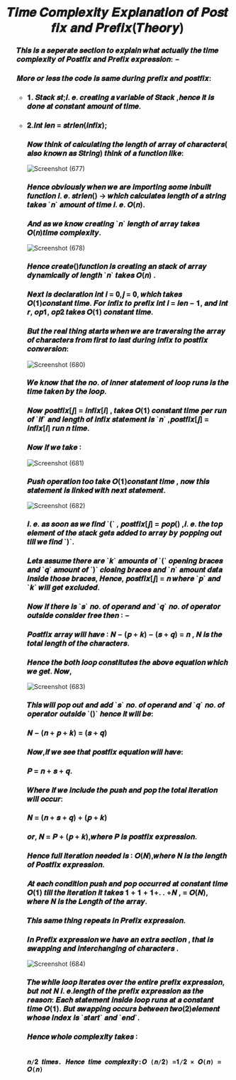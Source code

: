 
<h1 align="Center">𝑻𝒊𝒎𝒆 𝑪𝒐𝒎𝒑𝒍𝒆𝒙𝒊𝒕𝒚 𝑬𝒙𝒑𝒍𝒂𝒏𝒂𝒕𝒊𝒐𝒏 𝒐𝒇
𝑷𝒐𝒔𝒕 𝒇𝒊𝒙 𝒂𝒏𝒅 𝑷𝒓𝒆𝒇𝒊𝒙(𝑻𝒉𝒆𝒐𝒓𝒚)</h1>

<ul>
  
  
<h3>𝑻𝒉𝒊𝒔 𝒊𝒔 𝒂 𝒔𝒆𝒑𝒆𝒓𝒂𝒕𝒆 𝒔𝒆𝒄𝒕𝒊𝒐𝒏 𝒕𝒐 𝒆𝒙𝒑𝒍𝒂𝒊𝒏 𝒘𝒉𝒂𝒕 𝒂𝒄𝒕𝒖𝒂𝒍𝒍𝒚 𝒕𝒉𝒆
𝒕𝒊𝒎𝒆 𝒄𝒐𝒎𝒑𝒍𝒆𝒙𝒊𝒕𝒚 𝒐𝒇 𝑷𝒐𝒔𝒕𝒇𝒊𝒙 𝒂𝒏𝒅 𝑷𝒓𝒆𝒇𝒊𝒙 𝒆𝒙𝒑𝒓𝒆𝒔𝒔𝒊𝒐𝒏: −  </h3>


  
<h3>  𝑴𝒐𝒓𝒆 𝒐𝒓 𝒍𝒆𝒔𝒔 𝒕𝒉𝒆 𝒄𝒐𝒅𝒆 𝒊𝒔 𝒔𝒂𝒎𝒆 𝒅𝒖𝒓𝒊𝒏𝒈 𝒑𝒓𝒆𝒇𝒊𝒙 𝒂𝒏𝒅 𝒑𝒐𝒔𝒕𝒇𝒊𝒙:</h3>
  
<ul>  
  
<h3> <li> 𝟏. 𝑺𝒕𝒂𝒄𝒌 𝒔𝒕;𝒊. 𝒆. 𝒄𝒓𝒆𝒂𝒕𝒊𝒏𝒈 𝒂 𝒗𝒂𝒓𝒊𝒂𝒃𝒍𝒆 𝒐𝒇 𝑺𝒕𝒂𝒄𝒌 ,𝒉𝒆𝒏𝒄𝒆 𝒊𝒕 𝒊𝒔 𝒅𝒐𝒏𝒆
𝒂𝒕 𝒄𝒐𝒏𝒔𝒕𝒂𝒏𝒕 𝒂𝒎𝒐𝒖𝒏𝒕 𝒐𝒇 𝒕𝒊𝒎𝒆. </li></h3>
  
<h3> <li> 𝟐.𝒊𝒏𝒕 𝒍𝒆𝒏 = 𝒔𝒕𝒓𝒍𝒆𝒏(𝒊𝒏𝒇𝒊𝒙);</li></h3>
  
<h3>𝑵𝒐𝒘 𝒕𝒉𝒊𝒏𝒌 𝒐𝒇 𝒄𝒂𝒍𝒄𝒖𝒍𝒂𝒕𝒊𝒏𝒈 𝒕𝒉𝒆 𝒍𝒆𝒏𝒈𝒕𝒉 𝒐𝒇 𝒂𝒓𝒓𝒂𝒚 𝒐𝒇 𝒄𝒉𝒂𝒓𝒂𝒄𝒕𝒆𝒓𝒔(
𝒂𝒍𝒔𝒐 𝒌𝒏𝒐𝒘𝒏 𝒂𝒔 𝑺𝒕𝒓𝒊𝒏𝒈) 𝒕𝒉𝒊𝒏𝒌 𝒐𝒇 𝒂 𝒇𝒖𝒏𝒄𝒕𝒊𝒐𝒏 𝒍𝒊𝒌𝒆:</h3>
  
 ![Screenshot (677)](https://github.com/AvinandanBose/Time_Complexity_Explanation_Of_Prefix_Postfix_Theory/assets/38869235/018e91eb-3227-4877-8455-6d5d05f4702a)
 
<h3>  𝑯𝒆𝒏𝒄𝒆 𝒐𝒃𝒗𝒊𝒐𝒖𝒔𝒍𝒚 𝒘𝒉𝒆𝒏 𝒘𝒆 𝒂𝒓𝒆 𝒊𝒎𝒑𝒐𝒓𝒕𝒊𝒏𝒈 𝒔𝒐𝒎𝒆 𝒊𝒏𝒃𝒖𝒊𝒍𝒕 𝒇𝒖𝒏𝒄𝒕𝒊𝒐𝒏
𝒊. 𝒆. 𝒔𝒕𝒓𝒍𝒆𝒏() → 𝒘𝒉𝒊𝒄𝒉 𝒄𝒂𝒍𝒄𝒖𝒍𝒂𝒕𝒆𝒔 𝒍𝒆𝒏𝒈𝒕𝒉 𝒐𝒇 𝒂 𝒔𝒕𝒓𝒊𝒏𝒈 𝒕𝒂𝒌𝒆𝒔 `𝒏`
𝒂𝒎𝒐𝒖𝒏𝒕 𝒐𝒇 𝒕𝒊𝒎𝒆 𝒊. 𝒆. 𝑶(𝒏).</h3>
  
  <h3>𝑨𝒏𝒅 𝒂𝒔 𝒘𝒆 𝒌𝒏𝒐𝒘 𝒄𝒓𝒆𝒂𝒕𝒊𝒏𝒈 `𝒏` 𝒍𝒆𝒏𝒈𝒕𝒉 𝒐𝒇 𝒂𝒓𝒓𝒂𝒚 𝒕𝒂𝒌𝒆𝒔 𝑶(𝒏)𝒕𝒊𝒎𝒆
𝒄𝒐𝒎𝒑𝒍𝒆𝒙𝒊𝒕𝒚.</h3>

![Screenshot (678)](https://github.com/AvinandanBose/Time_Complexity_Explanation_Of_Prefix_Postfix_Theory/assets/38869235/4fe5ddcc-e474-4547-828b-20f18c606755)

 <h3>  𝑯𝒆𝒏𝒄𝒆 𝒄𝒓𝒆𝒂𝒕𝒆()𝒇𝒖𝒏𝒄𝒕𝒊𝒐𝒏 𝒊𝒔 𝒄𝒓𝒆𝒂𝒕𝒊𝒏𝒈 𝒂𝒏 𝒔𝒕𝒂𝒄𝒌 𝒐𝒇 𝒂𝒓𝒓𝒂𝒚 𝒅𝒚𝒏𝒂𝒎𝒊𝒄𝒂𝒍𝒍𝒚
𝒐𝒇 𝒍𝒆𝒏𝒈𝒕𝒉 `𝒏` 𝒕𝒂𝒌𝒆𝒔 𝑶(𝒏) .</h3>

<h3>𝑵𝒆𝒙𝒕 𝒊𝒔 𝒅𝒆𝒄𝒍𝒂𝒓𝒂𝒕𝒊𝒐𝒏 𝒊𝒏𝒕 𝒊 = 𝟎,𝒋 = 𝟎, 𝒘𝒉𝒊𝒄𝒉 𝒕𝒂𝒌𝒆𝒔 𝑶(𝟏)𝒄𝒐𝒏𝒔𝒕𝒂𝒏𝒕 𝒕𝒊𝒎𝒆.
𝑭𝒐𝒓 𝒊𝒏𝒇𝒊𝒙 𝒕𝒐 𝒑𝒓𝒆𝒇𝒊𝒙 𝒊𝒏𝒕 𝒊 = 𝒍𝒆𝒏 − 𝟏, 𝒂𝒏𝒅 𝒊𝒏𝒕 𝒓, 𝒐𝒑𝟏, 𝒐𝒑𝟐 𝒕𝒂𝒌𝒆𝒔
𝑶(𝟏) 𝒄𝒐𝒏𝒔𝒕𝒂𝒏𝒕 𝒕𝒊𝒎𝒆.</h3>

<h3>𝑩𝒖𝒕 𝒕𝒉𝒆 𝒓𝒆𝒂𝒍 𝒕𝒉𝒊𝒏𝒈 𝒔𝒕𝒂𝒓𝒕𝒔 𝒘𝒉𝒆𝒏 𝒘𝒆 𝒂𝒓𝒆 𝒕𝒓𝒂𝒗𝒆𝒓𝒔𝒊𝒏𝒈 𝒕𝒉𝒆 𝒂𝒓𝒓𝒂𝒚 𝒐𝒇
𝒄𝒉𝒂𝒓𝒂𝒄𝒕𝒆𝒓𝒔 𝒇𝒓𝒐𝒎 𝒇𝒊𝒓𝒔𝒕 𝒕𝒐 𝒍𝒂𝒔𝒕 𝒅𝒖𝒓𝒊𝒏𝒈 𝒊𝒏𝒇𝒊𝒙 𝒕𝒐 𝒑𝒐𝒔𝒕𝒇𝒊𝒙 𝒄𝒐𝒏𝒗𝒆𝒓𝒔𝒊𝒐𝒏:</h3>

![Screenshot (680)](https://github.com/AvinandanBose/Time_Complexity_Explanation_Of_Prefix_Postfix_Theory/assets/38869235/53742ec6-2198-4d1a-8865-1d846a31e606)
  
<h3>  𝑾𝒆 𝒌𝒏𝒐𝒘 𝒕𝒉𝒂𝒕 𝒕𝒉𝒆 𝒏𝒐. 𝒐𝒇 𝒊𝒏𝒏𝒆𝒓 𝒔𝒕𝒂𝒕𝒆𝒎𝒆𝒏𝒕 𝒐𝒇 𝒍𝒐𝒐𝒑 𝒓𝒖𝒏𝒔 𝒊𝒔 𝒕𝒉𝒆 𝒕𝒊𝒎𝒆
𝒕𝒂𝒌𝒆𝒏 𝒃𝒚 𝒕𝒉𝒆 𝒍𝒐𝒐𝒑.</h3>
  
<h3> 𝑵𝒐𝒘 𝒑𝒐𝒔𝒕𝒇𝒊𝒙[𝒋] = 𝒊𝒏𝒇𝒊𝒙[𝒊] , 𝒕𝒂𝒌𝒆𝒔 𝑶(𝟏) 𝒄𝒐𝒏𝒔𝒕𝒂𝒏𝒕 𝒕𝒊𝒎𝒆 𝒑𝒆𝒓 𝒓𝒖𝒏 𝒐𝒇
`𝒊𝒇` 𝒂𝒏𝒅 𝒍𝒆𝒏𝒈𝒕𝒉 𝒐𝒇 𝒊𝒏𝒇𝒊𝒙 𝒔𝒕𝒂𝒕𝒆𝒎𝒆𝒏𝒕 𝒊𝒔 `𝒏` ,𝒑𝒐𝒔𝒕𝒇𝒊𝒙[𝒋] = 𝒊𝒏𝒇𝒊𝒙[𝒊] 𝒓𝒖𝒏
𝒏 𝒕𝒊𝒎𝒆.</h3>
  
  
<h3> 𝑵𝒐𝒘 𝒊𝒇 𝒘𝒆 𝒕𝒂𝒌𝒆 ∶</h3>
  
  ![Screenshot (681)](https://github.com/AvinandanBose/Time_Complexity_Explanation_Of_Prefix_Postfix_Theory/assets/38869235/d5adccc5-7fac-4073-84cd-f76626f89e16)
  
<h3> 𝑷𝒖𝒔𝒉 𝒐𝒑𝒆𝒓𝒂𝒕𝒊𝒐𝒏 𝒕𝒐𝒐 𝒕𝒂𝒌𝒆 𝑶(𝟏)𝒄𝒐𝒏𝒔𝒕𝒂𝒏𝒕 𝒕𝒊𝒎𝒆 , 𝒏𝒐𝒘 𝒕𝒉𝒊𝒔 𝒔𝒕𝒂𝒕𝒆𝒎𝒆𝒏𝒕 𝒊𝒔
𝒍𝒊𝒏𝒌𝒆𝒅 𝒘𝒊𝒕𝒉 𝒏𝒆𝒙𝒕 𝒔𝒕𝒂𝒕𝒆𝒎𝒆𝒏𝒕. </h3>
  
  ![Screenshot (682)](https://github.com/AvinandanBose/Time_Complexity_Explanation_Of_Prefix_Postfix_Theory/assets/38869235/e74e1489-a7bb-4454-85d2-931bb3ecee5c)
  
<h3>  𝒊. 𝒆. 𝒂𝒔 𝒔𝒐𝒐𝒏 𝒂𝒔 𝒘𝒆 𝒇𝒊𝒏𝒅 `(` , 𝒑𝒐𝒔𝒕𝒇𝒊𝒙[𝒋] = 𝒑𝒐𝒑() ,𝒊. 𝒆. 𝒕𝒉𝒆 𝒕𝒐𝒑 𝒆𝒍𝒆𝒎𝒆𝒏𝒕
𝒐𝒇 𝒕𝒉𝒆 𝒔𝒕𝒂𝒄𝒌 𝒈𝒆𝒕𝒔 𝒂𝒅𝒅𝒆𝒅 𝒕𝒐 𝒂𝒓𝒓𝒂𝒚 𝒃𝒚 𝒑𝒐𝒑𝒑𝒊𝒏𝒈 𝒐𝒖𝒕 𝒕𝒊𝒍𝒍 𝒘𝒆 𝒇𝒊𝒏𝒅 `)`.</h3>
  
<h3>  𝑳𝒆𝒕𝒔 𝒂𝒔𝒔𝒖𝒎𝒆 𝒕𝒉𝒆𝒓𝒆 𝒂𝒓𝒆 `𝒌` 𝒂𝒎𝒐𝒖𝒏𝒕𝒔 𝒐𝒇 `(` 𝒐𝒑𝒆𝒏𝒊𝒏𝒈 𝒃𝒓𝒂𝒄𝒆𝒔 𝒂𝒏𝒅
`𝒒` 𝒂𝒎𝒐𝒖𝒏𝒕 𝒐𝒇 `)` 𝒄𝒍𝒐𝒔𝒊𝒏𝒈 𝒃𝒓𝒂𝒄𝒆𝒔 𝒂𝒏𝒅 `𝒏` 𝒂𝒎𝒐𝒖𝒏𝒕 𝒅𝒂𝒕𝒂 𝒊𝒏𝒔𝒊𝒅𝒆 𝒕𝒉𝒐𝒔𝒆
𝒃𝒓𝒂𝒄𝒆𝒔, 𝑯𝒆𝒏𝒄𝒆, 𝒑𝒐𝒔𝒕𝒇𝒊𝒙[𝒋] = 𝒏 𝒘𝒉𝒆𝒓𝒆 `𝒑` 𝒂𝒏𝒅 `𝒌` 𝒘𝒊𝒍𝒍 𝒈𝒆𝒕 𝒆𝒙𝒄𝒍𝒖𝒅𝒆𝒅.</h3>
  
<h3>  𝑵𝒐𝒘 𝒊𝒇 𝒕𝒉𝒆𝒓𝒆 𝒊𝒔 `𝒔` 𝒏𝒐. 𝒐𝒇 𝒐𝒑𝒆𝒓𝒂𝒏𝒅 𝒂𝒏𝒅 `𝒒` 𝒏𝒐. 𝒐𝒇 𝒐𝒑𝒆𝒓𝒂𝒕𝒐𝒓 𝒐𝒖𝒕𝒔𝒊𝒅𝒆
𝒄𝒐𝒏𝒔𝒊𝒅𝒆𝒓 𝒇𝒓𝒆𝒆 𝒕𝒉𝒆𝒏 ∶ −</h3>
  
<h3>𝑷𝒐𝒔𝒕𝒇𝒊𝒙 𝒂𝒓𝒓𝒂𝒚 𝒘𝒊𝒍𝒍 𝒉𝒂𝒗𝒆 ∶ 𝑵 − (𝒑 + 𝒌) − (𝒔 + 𝒒) = 𝒏 , 𝑵 𝒊𝒔 𝒕𝒉𝒆 𝒕𝒐𝒕𝒂𝒍
𝒍𝒆𝒏𝒈𝒕𝒉 𝒐𝒇 𝒕𝒉𝒆 𝒄𝒉𝒂𝒓𝒂𝒄𝒕𝒆𝒓𝒔.</h3>
  
<h3>  𝑯𝒆𝒏𝒄𝒆 𝒕𝒉𝒆 𝒃𝒐𝒕𝒉 𝒍𝒐𝒐𝒑 𝒄𝒐𝒏𝒔𝒕𝒊𝒕𝒖𝒕𝒆𝒔 𝒕𝒉𝒆 𝒂𝒃𝒐𝒗𝒆 𝒆𝒒𝒖𝒂𝒕𝒊𝒐𝒏 𝒘𝒉𝒊𝒄𝒉 𝒘𝒆 𝒈𝒆𝒕.
𝑵𝒐𝒘,</h3>
  
![Screenshot (683)](https://github.com/AvinandanBose/Time_Complexity_Explanation_Of_Prefix_Postfix_Theory/assets/38869235/56844134-2da1-4451-bdd9-1d4b565161d6)
  
<h3> 𝑻𝒉𝒊𝒔 𝒘𝒊𝒍𝒍 𝒑𝒐𝒑 𝒐𝒖𝒕 𝒂𝒏𝒅 𝒂𝒅𝒅 `𝒔` 𝒏𝒐. 𝒐𝒇 𝒐𝒑𝒆𝒓𝒂𝒏𝒅 𝒂𝒏𝒅 `𝒒` 𝒏𝒐. 𝒐𝒇 𝒐𝒑𝒆𝒓𝒂𝒕𝒐𝒓
𝒐𝒖𝒕𝒔𝒊𝒅𝒆 `()` 𝒉𝒆𝒏𝒄𝒆 𝒊𝒕 𝒘𝒊𝒍𝒍 𝒃𝒆:</h3>
  
<h3>  𝑵 − (𝒏 + 𝒑 + 𝒌) = (𝒔 + 𝒒)</h3>
  
<h3>  𝑵𝒐𝒘,𝒊𝒇 𝒘𝒆 𝒔𝒆𝒆 𝒕𝒉𝒂𝒕 𝒑𝒐𝒔𝒕𝒇𝒊𝒙 𝒆𝒒𝒖𝒂𝒕𝒊𝒐𝒏 𝒘𝒊𝒍𝒍 𝒉𝒂𝒗𝒆:</h3>
  
<h3>  𝑷 = 𝒏 + 𝒔 + 𝒒.</h3>
  
<h3>  𝑾𝒉𝒆𝒓𝒆 𝒊𝒇 𝒘𝒆 𝒊𝒏𝒄𝒍𝒖𝒅𝒆 𝒕𝒉𝒆 𝒑𝒖𝒔𝒉 𝒂𝒏𝒅 𝒑𝒐𝒑 𝒕𝒉𝒆 𝒕𝒐𝒕𝒂𝒍 𝒊𝒕𝒆𝒓𝒂𝒕𝒊𝒐𝒏 𝒘𝒊𝒍𝒍 𝒐𝒄𝒄𝒖𝒓:</h3>
  
<h3>𝑵 = (𝒏 + 𝒔 + 𝒒) + (𝒑 + 𝒌)</h3>
<h3>𝒐𝒓, 𝑵 = 𝑷 + (𝒑 + 𝒌),𝒘𝒉𝒆𝒓𝒆 𝑷 𝒊𝒔 𝒑𝒐𝒔𝒕𝒇𝒊𝒙 𝒆𝒙𝒑𝒓𝒆𝒔𝒔𝒊𝒐𝒏.</h3>
  
<h3>  𝑯𝒆𝒏𝒄𝒆 𝒇𝒖𝒍𝒍 𝒊𝒕𝒆𝒓𝒂𝒕𝒊𝒐𝒏 𝒏𝒆𝒆𝒅𝒆𝒅 𝒊𝒔 ∶ 𝑶(𝑵),𝒘𝒉𝒆𝒓𝒆 𝑵 𝒊𝒔 𝒕𝒉𝒆 𝒍𝒆𝒏𝒈𝒕𝒉 𝒐𝒇
𝑷𝒐𝒔𝒕𝒇𝒊𝒙 𝒆𝒙𝒑𝒓𝒆𝒔𝒔𝒊𝒐𝒏.</h3>
  
 <h3>𝑨𝒕 𝒆𝒂𝒄𝒉 𝒄𝒐𝒏𝒅𝒊𝒕𝒊𝒐𝒏 𝒑𝒖𝒔𝒉 𝒂𝒏𝒅 𝒑𝒐𝒑 𝒐𝒄𝒄𝒖𝒓𝒓𝒆𝒅 𝒂𝒕 𝒄𝒐𝒏𝒔𝒕𝒂𝒏𝒕 𝒕𝒊𝒎𝒆 𝑶(𝟏)
𝒕𝒊𝒍𝒍 𝒕𝒉𝒆 𝒊𝒕𝒆𝒓𝒂𝒕𝒊𝒐𝒏 𝒊𝒕 𝒕𝒂𝒌𝒆𝒔 𝟏 + 𝟏 + 𝟏+. . +𝑵 , = 𝑶(𝑵), 𝒘𝒉𝒆𝒓𝒆 𝑵 𝒊𝒔 𝒕𝒉𝒆
𝑳𝒆𝒏𝒈𝒕𝒉 𝒐𝒇 𝒕𝒉𝒆 𝒂𝒓𝒓𝒂𝒚.</h3>
  
 <h3>  𝑻𝒉𝒊𝒔 𝒔𝒂𝒎𝒆 𝒕𝒉𝒊𝒏𝒈 𝒓𝒆𝒑𝒆𝒂𝒕𝒔 𝒊𝒏 𝑷𝒓𝒆𝒇𝒊𝒙 𝒆𝒙𝒑𝒓𝒆𝒔𝒔𝒊𝒐𝒏.</h3>
  
 <h3>  𝑰𝒏 𝑷𝒓𝒆𝒇𝒊𝒙 𝒆𝒙𝒑𝒓𝒆𝒔𝒔𝒊𝒐𝒏 𝒘𝒆 𝒉𝒂𝒗𝒆 𝒂𝒏 𝒆𝒙𝒕𝒓𝒂 𝒔𝒆𝒄𝒕𝒊𝒐𝒏 , 𝒕𝒉𝒂𝒕 𝒊𝒔 𝒔𝒘𝒂𝒑𝒑𝒊𝒏𝒈
𝒂𝒏𝒅 𝒊𝒏𝒕𝒆𝒓𝒄𝒉𝒂𝒏𝒈𝒊𝒏𝒈 𝒐𝒇 𝒄𝒉𝒂𝒓𝒂𝒄𝒕𝒆𝒓𝒔 .</h3>
  
  ![Screenshot (684)](https://github.com/AvinandanBose/Time_Complexity_Explanation_Of_Prefix_Postfix_Theory/assets/38869235/65dcfd9f-fbf7-430d-9b8c-9c9728e8aae5)



 <h3>𝑻𝒉𝒆 𝒘𝒉𝒊𝒍𝒆 𝒍𝒐𝒐𝒑 𝒊𝒕𝒆𝒓𝒂𝒕𝒆𝒔 𝒐𝒗𝒆𝒓 𝒕𝒉𝒆 𝒆𝒏𝒕𝒊𝒓𝒆 𝒑𝒓𝒆𝒇𝒊𝒙 𝒆𝒙𝒑𝒓𝒆𝒔𝒔𝒊𝒐𝒏,
𝒃𝒖𝒕 𝒏𝒐𝒕 𝑵 𝒊. 𝒆.𝒍𝒆𝒏𝒈𝒕𝒉 𝒐𝒇 𝒕𝒉𝒆 𝒑𝒓𝒆𝒇𝒊𝒙 𝒆𝒙𝒑𝒓𝒆𝒔𝒔𝒊𝒐𝒏 𝒂𝒔 𝒕𝒉𝒆 𝒓𝒆𝒂𝒔𝒐𝒏:
𝑬𝒂𝒄𝒉 𝒔𝒕𝒂𝒕𝒆𝒎𝒆𝒏𝒕 𝒊𝒏𝒔𝒊𝒅𝒆 𝒍𝒐𝒐𝒑 𝒓𝒖𝒏𝒔 𝒂𝒕 𝒂 𝒄𝒐𝒏𝒔𝒕𝒂𝒏𝒕 𝒕𝒊𝒎𝒆 𝑶(𝟏).
𝑩𝒖𝒕 𝒔𝒘𝒂𝒑𝒑𝒊𝒏𝒈 𝒐𝒄𝒄𝒖𝒓𝒔 𝒃𝒆𝒕𝒘𝒆𝒆𝒏 𝒕𝒘𝒐(𝟐)𝒆𝒍𝒆𝒎𝒆𝒏𝒕 𝒘𝒉𝒐𝒔𝒆 𝒊𝒏𝒅𝒆𝒙 𝒊𝒔
`𝒔𝒕𝒂𝒓𝒕` 𝒂𝒏𝒅 `𝒆𝒏𝒅`.</h3>
  
 <h3>𝑯𝒆𝒏𝒄𝒆 𝒘𝒉𝒐𝒍𝒆 𝒄𝒐𝒎𝒑𝒍𝒆𝒙𝒊𝒕𝒚 𝒕𝒂𝒌𝒆𝒔 ∶</h3>
  
<h3>
  
```Synatx
  
𝒏/𝟐 𝒕𝒊𝒎𝒆𝒔. 𝑯𝒆𝒏𝒄𝒆 𝒕𝒊𝒎𝒆 𝒄𝒐𝒎𝒑𝒍𝒆𝒙𝒊𝒕𝒚:𝑶 (𝒏/𝟐) =𝟏/𝟐 × 𝑶(𝒏) = 𝑶(𝒏)
  
```
</h3>  
  







  

</ul>  
  
  
</ul>  


